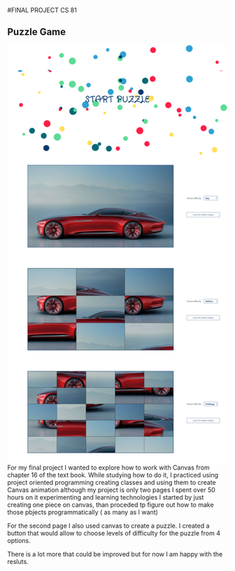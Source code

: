 #FINAL PROJECT CS 81
## Puzzle Game

<img src="homePage.png"
     alt="home page"
     style="float: left; margin-right: 10px;" />
<img src="puzzle1.png"
     alt="home page"
     style="float: left; margin-right: 10px;" />
<img src="puzzle2.png"
     alt="home page"
     style="float: left; margin-right: 10px;" />
<img src="puzzle3.png"
     alt="home page"
     style="float: left; margin-right: 10px;" />



For my final project I wanted to explore how to work with Canvas from chapter 16 
of the text book.
While studying how to do it, I practiced using project oriented programming 
creating classes and using them to create Canvas animation
although my project is only two pages I spent over 50 hours on it experimenting and learning
technologies 
I started by just creating one piece on canvas, than proceded tp figure out how to make those pbjects 
programmatically ( as many as I want)

For the second page I also used canvas to create a puzzle. I created a button that would allow to choose
levels of difficulty for the puzzle from 4 options.

There is a lot more that could be improved but for now I am happy with the resluts.
